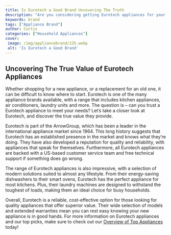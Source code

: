 ```yaml
---
title: Is Eurotech a Good Brand Uncovering The Truth
description: "Are you considering getting Eurotech appliances for your home Read on for an objective look at the brands quality customer service and product range to see if theyre a good fit for you"
keywords: brand
tags: ["Appliance Brand"]
author: Curtis
categories: ["Household Appliances"]
cover: 
 image: /img/appliancebrand/125.webp
 alt: 'Is Eurotech a Good Brand'
---
```

## Uncovering The True Value of Eurotech Appliances

Whether shopping for a new appliance, or a replacement for an old one, it can be difficult to know where to start. Eurotech is one of the many appliance brands available, with a range that includes kitchen appliances, air conditioners, laundry units and more. The question is – can you trust a Eurotech appliance to meet your needs? Let’s take a closer look at Eurotech, and discover the true value they provide.

Eurotech is part of the ArrowGroup, which has been a leader in the international appliance market since 1964. This long history suggests that Eurotech has an established presence in the market and knows what they’re doing. They have also developed a reputation for quality and reliability, with appliances that speak for themselves. Furthermore, all Eurotech appliances are backed with a US-based customer service team and free technical support if something does go wrong.

The range of Eurotech appliances is also impressive, with a selection of modern solutions suited to almost any lifestyle. From their energy-saving dishwashers to their smart ovens, Eurotech has the perfect appliance for most kitchens. Plus, their laundry machines are designed to withstand the toughest of loads, making them an ideal choice for busy households.

Overall, Eurotech is a reliable, cost-effective option for those looking for quality appliances that offer superior value. Their wide selection of models and extended warranties mean you can rest easy knowing your new appliance is in good hands. For more information on Eurotech appliances and our top picks, make sure to check out our [Overview of Top Appliances](./pages/appliance-overview) today!
